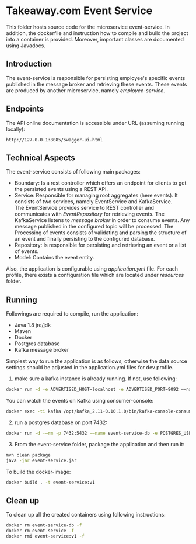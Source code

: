 # Takeaway.com  Event Service 
This folder hosts source code for the microservice event-service. 
In addition, the dockerfile and instruction how to compile and build the project into a container is provided.
Moreover, important classes are documented using Javadocs. 

## Introduction
The event-service is responsible for persisting employee's specific events published in the message broker and retrieving these events.
These events are produced by another microservice, namely *employee-service*. 


## Endpoints
The API online documentation is accessible under URL (assuming running locally):  
```http request
http://127.0.0.1:8085/swagger-ui.html
```

## Technical Aspects
The event-service consists of following main packages:  

- Boundary: Is a rest controller which offers an endpoint for clients to get the persisted events using a REST API.
- Service: Responsible for managing root aggregates (here events). It consists of two services, namely EventService and KafkaService.   
The EventService provides service to REST controller and communicates with *EventRepository* for retrieving events.
The KafkaService listens to *message broker* in order to consume events. Any message published in the configured topic will be processed.
The Processing of events consists of validating and parsing the structure of an event and finally persisting to the configured database.
- Repository: Is responsible for persisting and retrieving an event or a list of events.
- Model: Contains the event entity.

Also, the application is configurable using *application.yml* file. For each profile, there exists a configuration file which are located under *resources* folder.

## Running
Followings are required to compile, run the application:

- Java 1.8 jre/jdk
- Maven
- Docker
- Postgres database
- Kafka message broker

Simplest way to run the application is as follows, otherwise the data source settings should be adjusted in the application.yml files for dev profile.

1) make sure a kafka instance is already running. If not, use following:  
```bash
docker run -d -e ADVERTISED_HOST=localhost -e ADVERTISED_PORT=9092 –-name kafka -p 2181:2181 -p 9092:9092 -p 8000:8000 spotify/kafka
```

You can watch the events on Kafka using consumer-console:
```bash
docker exec -ti kafka /opt/kafka_2.11-0.10.1.0/bin/kafka-console-consumer.sh –bootstrap-server localhost:9092 –topic codechallenge
```

2) run a postgres database on port 7432:
```bash
docker run -d -–rm -p 7432:5432 -–name event-service-db -e POSTGRES_USER=eventservice -e POSTGRES_PASSWORD=eventservice postgres:alpine -d eventservice
```

3) From the event-service folder, package the application and then run it:
```bash
mvn clean package
java -jar event-service.jar

```
To build the docker-image: 
```bash
docker build . -t event-service:v1
```

## Clean up
To clean up all the created containers using following instructions:
```bash
docker rm event-service-db -f
docker rm event-service -f
docker rmi event-service:v1 -f
```